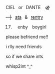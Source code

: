   CIEL⠀or⠀DANTE⠀ ⚣⠀
 
 ═╪⠀[ata](https://gardenia.atabook.org)⠀&⠀[rentry](https://rentry.co/angst)

 17. ⠀ enby ⠀boygirl⠀
 
 please befriend me!!

 i rlly need friends

 so if we share ints

 whisp2int ^_^
